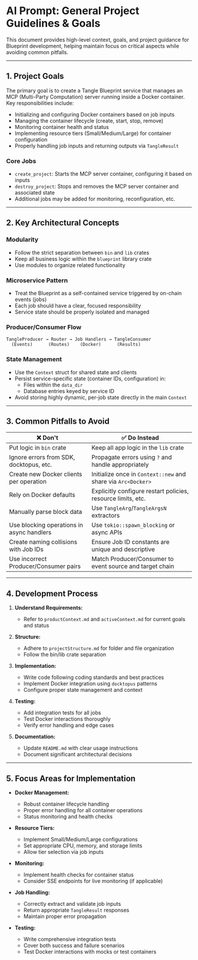 # AI Prompt: General Project Guidelines & Goals

This document provides high-level context, goals, and project guidance for Blueprint development, helping maintain focus on critical aspects while avoiding common pitfalls.

---

## 1. Project Goals

The primary goal is to create a Tangle Blueprint service that manages an MCP (Multi-Party Computation) server running inside a Docker container. Key responsibilities include:

- Initializing and configuring Docker containers based on job inputs
- Managing the container lifecycle (create, start, stop, remove)
- Monitoring container health and status
- Implementing resource tiers (Small/Medium/Large) for container configuration
- Properly handling job inputs and returning outputs via `TangleResult`

### Core Jobs

- `create_project`: Starts the MCP server container, configuring it based on inputs
- `destroy_project`: Stops and removes the MCP server container and associated state
- Additional jobs may be added for monitoring, reconfiguration, etc.

---

## 2. Key Architectural Concepts

### Modularity
- Follow the strict separation between `bin` and `lib` crates
- Keep all business logic within the `blueprint` library crate
- Use modules to organize related functionality

### Microservice Pattern
- Treat the Blueprint as a self-contained service triggered by on-chain events (jobs)
- Each job should have a clear, focused responsibility
- Service state should be properly isolated and managed

### Producer/Consumer Flow
```
TangleProducer → Router → Job Handlers → TangleConsumer
  (Events)      (Routes)    (Docker)      (Results)
```

### State Management
- Use the `Context` struct for shared state and clients
- Persist service-specific state (container IDs, configuration) in:
  - Files within the `data_dir`
  - Database entries keyed by service ID
- Avoid storing highly dynamic, per-job state directly in the main `Context`

---

## 3. Common Pitfalls to Avoid

| ❌ Don't | ✅ Do Instead |
|---------|-------------|
| Put logic in `bin` crate | Keep all app logic in the `lib` crate |
| Ignore errors from SDK, docktopus, etc. | Propagate errors using `?` and handle appropriately |
| Create new Docker clients per operation | Initialize once in `Context::new` and share via `Arc<Docker>` |
| Rely on Docker defaults | Explicitly configure restart policies, resource limits, etc. |
| Manually parse block data | Use `TangleArg`/`TangleArgsN` extractors |
| Use blocking operations in async handlers | Use `tokio::spawn_blocking` or async APIs |
| Create naming collisions with Job IDs | Ensure Job ID constants are unique and descriptive |
| Use incorrect Producer/Consumer pairs | Match Producer/Consumer to event source and target chain |

---

## 4. Development Process

1. **Understand Requirements:**
   - Refer to `productContext.md` and `activeContext.md` for current goals and status

2. **Structure:**
   - Adhere to `projectStructure.md` for folder and file organization
   - Follow the bin/lib crate separation

3. **Implementation:**
   - Write code following coding standards and best practices
   - Implement Docker integration using `docktopus` patterns
   - Configure proper state management and context

4. **Testing:**
   - Add integration tests for all jobs
   - Test Docker interactions thoroughly
   - Verify error handling and edge cases

5. **Documentation:**
   - Update `README.md` with clear usage instructions
   - Document significant architectural decisions

---

## 5. Focus Areas for Implementation

- **Docker Management:**
  - Robust container lifecycle handling
  - Proper error handling for all container operations
  - Status monitoring and health checks

- **Resource Tiers:**
  - Implement Small/Medium/Large configurations
  - Set appropriate CPU, memory, and storage limits
  - Allow tier selection via job inputs

- **Monitoring:**
  - Implement health checks for container status
  - Consider SSE endpoints for live monitoring (if applicable)

- **Job Handling:**
  - Correctly extract and validate job inputs
  - Return appropriate `TangleResult` responses
  - Maintain proper error propagation

- **Testing:**
  - Write comprehensive integration tests
  - Cover both success and failure scenarios
  - Test Docker interactions with mocks or test containers

